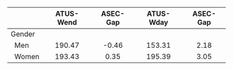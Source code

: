 
|                      |    ATUS-Wend |     ASEC-Gap |    ATUS-Wday |     ASEC-Gap |
| -------------------- | :----------: | :----------: | :----------: | :----------: |
| Gender               |              |              |              |              |
| &nbsp;&nbsp;Men      |       190.47 |        -0.46 |       153.31 |         2.18 |
| &nbsp;&nbsp;Women    |       193.43 |         0.35 |       195.39 |         3.05 |

